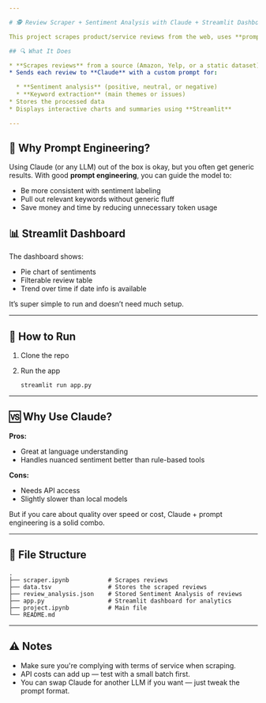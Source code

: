 ```yaml
---

# 🕵️ Review Scraper + Sentiment Analysis with Claude + Streamlit Dashboard

This project scrapes product/service reviews from the web, uses **prompt engineering** with **Claude (Anthropic)** to analyze the sentiment and extract key topics, and then visualizes everything nicely in a **Streamlit** dashboard.

## 🔍 What It Does

* **Scrapes reviews** from a source (Amazon, Yelp, or a static dataset)
* Sends each review to **Claude** with a custom prompt for:

  * **Sentiment analysis** (positive, neutral, or negative)
  * **Keyword extraction** (main themes or issues)
* Stores the processed data
* Displays interactive charts and summaries using **Streamlit**

---
```


## 🧠 Why Prompt Engineering?

Using Claude (or any LLM) out of the box is okay, but you often get generic results. With good **prompt engineering**, you can guide the model to:

* Be more consistent with sentiment labeling
* Pull out relevant keywords without generic fluff
* Save money and time by reducing unnecessary token usage

## 📊 Streamlit Dashboard

The dashboard shows:

* Pie chart of sentiments
* Filterable review table
* Trend over time if date info is available

It’s super simple to run and doesn’t need much setup.

---

## 🚀 How to Run

1. Clone the repo
2. Run the app

   ```
   streamlit run app.py
   ```

---

## 🆚 Why Use Claude?

**Pros:**

* Great at language understanding
* Handles nuanced sentiment better than rule-based tools

**Cons:**

* Needs API access
* Slightly slower than local models

But if you care about quality over speed or cost, Claude + prompt engineering is a solid combo.

---

## 🧾 File Structure

```
.
├── scraper.ipynb           # Scrapes reviews
├── data.tsv                # Stores the scraped reviews
├── review_analysis.json    # Stored Sentiment Analysis of reviews  
├── app.py                  # Streamlit dashboard for analytics
├── project.ipynb           # Main file
└── README.md
```

---

## ⚠️ Notes

* Make sure you're complying with terms of service when scraping.
* API costs can add up — test with a small batch first.
* You can swap Claude for another LLM if you want — just tweak the prompt format.

